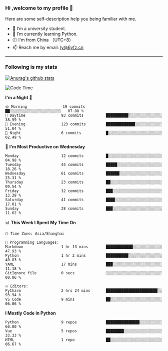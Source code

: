 ### Hi ,welcome to my profile 👋
Here are some self-description help you being familiar with me.
<!--
**liuyunfz/liuyunfz** is a ✨ _special_ ✨ repository because its `README.md` (this file) appears on your GitHub profile.
- 👯 I’m looking to collaborate on ...
- 🤔 I’m looking for help with ...
Here are some ideas to get you started:
-->
- 🏫 I’m a university student.
- 💪 I’m currently learning Python.
- 🕗 I'm from China （UTC+8）
- 📫 Reach me by email: [ly@6yfz.cn](mailto:ly@6yfz.cn)
  
---
### Following is my stats
  
[![Anurag's github stats](https://github-readme-stats.vercel.app/api?username=liuyunfz)](https://github.com/anuraghazra/github-readme-stats)
  
<!--START_SECTION:waka-->
![Code Time](http://img.shields.io/badge/Code%20Time-297%20hrs%2040%20mins-blue)

**I'm a Night 🦉** 

```text
🌞 Morning                19 commits          ██░░░░░░░░░░░░░░░░░░░░░░░   07.88 % 
🌆 Daytime                93 commits          ██████████░░░░░░░░░░░░░░░   38.59 % 
🌃 Evening                123 commits         █████████████░░░░░░░░░░░░   51.04 % 
🌙 Night                  6 commits           █░░░░░░░░░░░░░░░░░░░░░░░░   02.49 % 
```
📅 **I'm Most Productive on Wednesday** 

```text
Monday                   12 commits          █░░░░░░░░░░░░░░░░░░░░░░░░   04.98 % 
Tuesday                  44 commits          █████░░░░░░░░░░░░░░░░░░░░   18.26 % 
Wednesday                61 commits          ██████░░░░░░░░░░░░░░░░░░░   25.31 % 
Thursday                 23 commits          ██░░░░░░░░░░░░░░░░░░░░░░░   09.54 % 
Friday                   32 commits          ███░░░░░░░░░░░░░░░░░░░░░░   13.28 % 
Saturday                 41 commits          ████░░░░░░░░░░░░░░░░░░░░░   17.01 % 
Sunday                   28 commits          ███░░░░░░░░░░░░░░░░░░░░░░   11.62 % 
```


📊 **This Week I Spent My Time On** 

```text
🕑︎ Time Zone: Asia/Shanghai

💬 Programming Languages: 
Markdown                 1 hr 13 mins        ████████████░░░░░░░░░░░░░   47.93 % 
Python                   1 hr 2 mins         ██████████░░░░░░░░░░░░░░░   40.83 % 
YAML                     17 mins             ███░░░░░░░░░░░░░░░░░░░░░░   11.18 % 
GitIgnore file           0 secs              ░░░░░░░░░░░░░░░░░░░░░░░░░   00.06 % 

🔥 Editors: 
PyCharm                  2 hrs 24 mins       ███████████████████████░░   93.94 % 
VS Code                  9 mins              ██░░░░░░░░░░░░░░░░░░░░░░░   06.06 % 
```

**I Mostly Code in Python** 

```text
Python                   9 repos             ███████████████░░░░░░░░░░   60.00 % 
Vue                      5 repos             ████████░░░░░░░░░░░░░░░░░   33.33 % 
HTML                     1 repo              ██░░░░░░░░░░░░░░░░░░░░░░░   06.67 % 
```




<!--END_SECTION:waka-->
